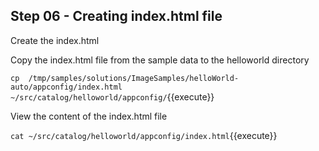 ## Step 06 - Creating index.html file

Create the index.html 

Copy the index.html file from the sample data to the helloworld directory

`cp  /tmp/samples/solutions/ImageSamples/helloWorld-auto/appconfig/index.html ~/src/catalog/helloworld/appconfig/`{{execute}}

View the content of the index.html file

`cat ~/src/catalog/helloworld/appconfig/index.html`{{execute}}

